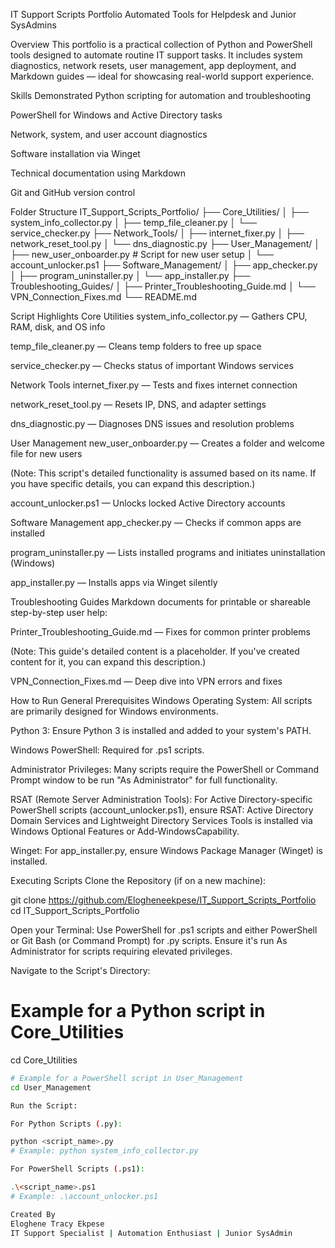 IT Support Scripts Portfolio
Automated Tools for Helpdesk and Junior SysAdmins

Overview
This portfolio is a practical collection of Python and PowerShell tools designed to automate routine IT support tasks. It includes system diagnostics, network resets, user management, app deployment, and Markdown guides — ideal for showcasing real-world support experience.

Skills Demonstrated
Python scripting for automation and troubleshooting

PowerShell for Windows and Active Directory tasks

Network, system, and user account diagnostics

Software installation via Winget

Technical documentation using Markdown

Git and GitHub version control

Folder Structure
IT_Support_Scripts_Portfolio/
├── Core_Utilities/
│   ├── system_info_collector.py
│   ├── temp_file_cleaner.py
│   └── service_checker.py
├── Network_Tools/
│   ├── internet_fixer.py
│   ├── network_reset_tool.py
│   └── dns_diagnostic.py
├── User_Management/
│   ├── new_user_onboarder.py  # Script for new user setup
│   └── account_unlocker.ps1
├── Software_Management/
│   ├── app_checker.py
│   ├── program_uninstaller.py
│   └── app_installer.py
├── Troubleshooting_Guides/
│   ├── Printer_Troubleshooting_Guide.md
│   └── VPN_Connection_Fixes.md
└── README.md

Script Highlights
Core Utilities
system_info_collector.py — Gathers CPU, RAM, disk, and OS info

temp_file_cleaner.py — Cleans temp folders to free up space

service_checker.py — Checks status of important Windows services

Network Tools
internet_fixer.py — Tests and fixes internet connection

network_reset_tool.py — Resets IP, DNS, and adapter settings

dns_diagnostic.py — Diagnoses DNS issues and resolution problems

User Management
new_user_onboarder.py — Creates a folder and welcome file for new users

(Note: This script's detailed functionality is assumed based on its name. If you have specific details, you can expand this description.)

account_unlocker.ps1 — Unlocks locked Active Directory accounts

Software Management
app_checker.py — Checks if common apps are installed

program_uninstaller.py — Lists installed programs and initiates uninstallation (Windows)

app_installer.py — Installs apps via Winget silently

Troubleshooting Guides
Markdown documents for printable or shareable step-by-step user help:

Printer_Troubleshooting_Guide.md — Fixes for common printer problems

(Note: This guide's detailed content is a placeholder. If you've created content for it, you can expand this description.)

VPN_Connection_Fixes.md — Deep dive into VPN errors and fixes

How to Run
General Prerequisites
Windows Operating System: All scripts are primarily designed for Windows environments.

Python 3: Ensure Python 3 is installed and added to your system's PATH.

Windows PowerShell: Required for .ps1 scripts.

Administrator Privileges: Many scripts require the PowerShell or Command Prompt window to be run "As Administrator" for full functionality.

RSAT (Remote Server Administration Tools): For Active Directory-specific PowerShell scripts (account_unlocker.ps1), ensure RSAT: Active Directory Domain Services and Lightweight Directory Services Tools is installed via Windows Optional Features or Add-WindowsCapability.

Winget: For app_installer.py, ensure Windows Package Manager (Winget) is installed.

Executing Scripts
Clone the Repository (if on a new machine):

git clone https://github.com/Elogheneekpese/IT_Support_Scripts_Portfolio
cd IT_Support_Scripts_Portfolio

Open your Terminal: Use PowerShell for .ps1 scripts and either PowerShell or Git Bash (or Command Prompt) for .py scripts. Ensure it's run As Administrator for scripts requiring elevated privileges.

Navigate to the Script's Directory:

# Example for a Python script in Core_Utilities
cd Core_Utilities
```bash
# Example for a PowerShell script in User_Management
cd User_Management

Run the Script:

For Python Scripts (.py):

python <script_name>.py
# Example: python system_info_collector.py

For PowerShell Scripts (.ps1):

.\<script_name>.ps1
# Example: .\account_unlocker.ps1

Created By
Eloghene Tracy Ekpese
IT Support Specialist | Automation Enthusiast | Junior SysAdmin
